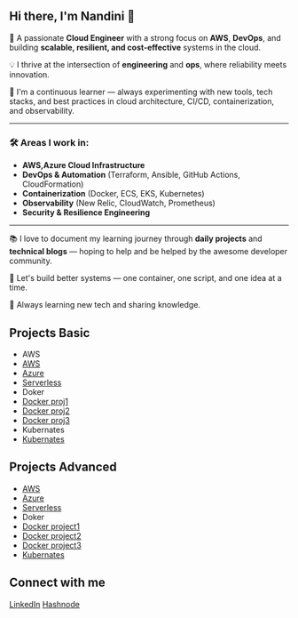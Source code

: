 ## Hi there, I'm Nandini 👋

🚀 A passionate **Cloud Engineer** with a strong focus on **AWS**, **DevOps**, and building **scalable, resilient, and cost-effective** systems in the cloud.

💡 I thrive at the intersection of **engineering** and **ops**, where reliability meets innovation.

🧠 I'm a continuous learner — always experimenting with new tools, tech stacks, and best practices in cloud architecture, CI/CD, containerization, and observability.

---

### 🛠️ Areas I work in:
- **AWS,Azure Cloud Infrastructure**
- **DevOps & Automation** (Terraform, Ansible, GitHub Actions, CloudFormation)
- **Containerization** (Docker, ECS, EKS, Kubernetes)
- **Observability** (New Relic, CloudWatch, Prometheus)
- **Security & Resilience Engineering**

---

📚 I love to document my learning journey through **daily projects** and **technical blogs** — hoping to help and be helped by the awesome developer community.

🚢 Let's build better systems — one container, one script, and one idea at a time.

🌱 Always learning new tech and sharing knowledge.


## Projects  Basic
- AWS
- [AWS](https://github.com//)
- [Azure](https://github.com//)
- [Serverless](https://github.com/NandiniDuggineni/NandiniDuggineni-Serverless-Image-Upload-and-Resizer-using-AWS-S3-Lambda-Event-Triggers)
- Doker
- [Docker proj1](https://github.com/NandiniDuggineni/Building-a-Full-Stack-App-with-React-Flask-and-PostgreSQL-Using-Docker-Compose)
- [Docker proj2](https://github.com/NandiniDuggineni/Deploy-a-Flask-Web-App-Behind-an-Nginx-Reverse-Proxy-Using-Docker)
- [Docker proj3](https://github.com/NandiniDuggineni/Automate-Your-Python-Scripts-with-Cron-and-Docker)
- Kubernates
- [Kubernates](https://github.com/)  

## Projects Advanced
- [AWS](https://github.com/NandiniDuggineni/Building-a-3-Tier-Web-App-with-Full-Observability-using-AWS-New-Relic)
- [Azure](https://github.com//)
- [Serverless](https://github.com//)
- Doker
- [Docker project1](https://github.com/NandiniDuggineni/Full-Stack-Development-with-Docker-Compose/tree/main)
- [Docker project2](https://github.com/NandiniDuggineni/Dockerize-Your-First-Node.js-API/tree/main)
- [Docker project3](https://github.com//)
- [Kubernates](https://github.com/) 

## Connect with me  
[LinkedIn](https://linkedin.com/in/) 
[Hashnode](https://nandiniduggineni.hashnode.dev/)

